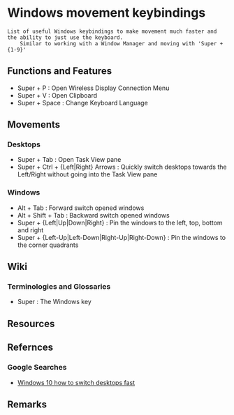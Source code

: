 # Windows movement keybindings

```
List of useful Windows keybindings to make movement much faster and the ability to just use the keyboard.
    Similar to working with a Window Manager and moving with 'Super + {1-9}'
```

## Functions and Features
+ Super + P : Open Wireless Display Connection Menu
+ Super + V : Open Clipboard
+ Super + Space : Change Keyboard Language

## Movements
### Desktops
+ Super + Tab : Open Task View pane
+ Super + Ctrl + {Left|Right} Arrows : Quickly switch desktops towards the Left/Right without going into the Task View pane

### Windows
+ Alt + Tab : Forward switch opened windows
+ Alt + Shift + Tab : Backward switch opened windows
+ Super + {Left|Up|Down|Right} : Pin the windows to the left, top, bottom and right
+ Super + {Left-Up|Left-Down|Right-Up|Right-Down} : Pin the windows to the corner quadrants

## Wiki
### Terminologies and Glossaries
+ Super : The Windows key

## Resources

## Refernces
### Google Searches
+ [Windows 10 how to switch desktops fast](https://www.google.com/search?q=Windows+10+how+to+switch+desktops+fast&rlz=1C1CHBF_enSG868SG912&oq=Windows+10+how+to+switch+desktops+fast&aqs=chrome..69i57j0i390l4.9105j1j7&sourceid=chrome&ie=UTF-8)

## Remarks

